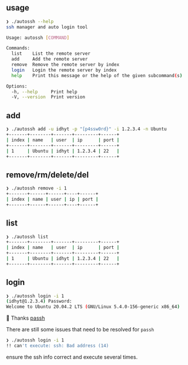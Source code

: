 ## usage

```bash
❯ ./autossh --help
ssh manager and auto login tool

Usage: autossh [COMMAND]

Commands:
  list    List the remote server
  add     Add the remote server
  remove  Remove the remote server by index
  login   Login the remote server by index
  help    Print this message or the help of the given subcommand(s)

Options:
  -h, --help     Print help
  -V, --version  Print version
```

## add

```bash
❯ ./autossh add -u idhyt -p "[p4ssw0rd}" -i 1.2.3.4 -n Ubuntu
+-------+--------+-------+---------+------+
| index | name   | user  | ip      | port |
+-------+--------+-------+---------+------+
| 1     | Ubuntu | idhyt | 1.2.3.4 | 22   |
+-------+--------+-------+---------+------+
```

## remove/rm/delete/del

```bash
❯ ./autossh remove -i 1
+-------+------+------+----+------+
| index | name | user | ip | port |
+-------+------+------+----+------+
```

## list

```bash
❯ ./autossh list
+-------+--------+-------+---------+------+
| index | name   | user  | ip      | port |
+-------+--------+-------+---------+------+
| 1     | Ubuntu | idhyt | 1.2.3.4 | 22   |
+-------+--------+-------+---------+------+
```

## login

```bash
❯ ./autossh login -i 1
(idhyt@1.2.3.4) Password:
Welcome to Ubuntu 20.04.2 LTS (GNU/Linux 5.4.0-156-generic x86_64)
```

🍻 Thanks [passh](https://github.com/clarkwang/passh)

There are still some issues that need to be resolved for `passh`

```bash
❯ ./autossh login -i 1
!! can't execute: ssh: Bad address (14)
```
ensure the ssh info correct and execute several times.

